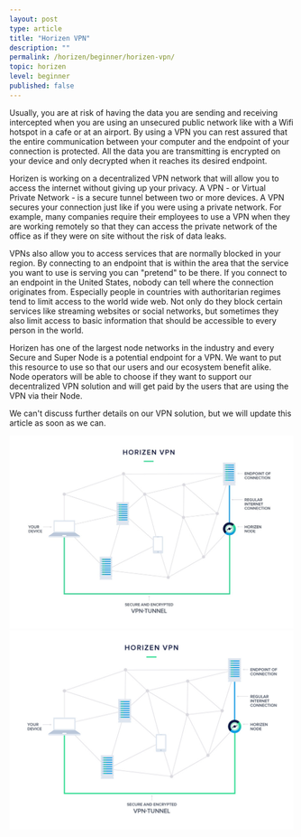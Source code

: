 ```yaml
---
layout: post
type: article
title: "Horizen VPN"
description: ""
permalink: /horizen/beginner/horizen-vpn/
topic: horizen
level: beginner
published: false
---
```


Usually, you are at risk of having the data you are sending and receiving intercepted when you are using an unsecured public network like with a Wifi hotspot in a cafe or at an airport. By using a VPN you can rest assured that the entire communication between your computer and the endpoint of your connection is protected. All the data you are transmitting is encrypted on your device and only decrypted when it reaches its desired endpoint.

Horizen is working on a decentralized VPN network that will allow you to access the internet without giving up your privacy. A VPN - or Virtual Private Network - is a secure tunnel between two or more devices. A VPN secures your connection just like if you were using a private network. For example, many companies require their employees to use a VPN when they are working remotely so that they can access the private network of the office as if they were on site without the risk of data leaks.

VPNs also allow you to access services that are normally blocked in your region. By connecting to an endpoint that is within the area that the service you want to use is serving you can "pretend" to be there. If you connect to an endpoint in the United States, nobody can tell where the connection originates from. Especially people in countries with authoritarian regimes tend to limit access to the world wide web. Not only do they block certain services like streaming websites or social networks, but sometimes they also limit access to basic information that should be accessible to every person in the world.

Horizen has one of the largest node networks in the industry and every Secure and Super Node is a potential endpoint for a VPN. We want to put this resource to use so that our users and our ecosystem benefit alike. Node operators will be able to choose if they want to support our decentralized VPN solution and will get paid by the users that are using the VPN via their Node.

We can't discuss further details on our VPN solution, but we will update this article as soon as we can.

![Horizen VPN](/assets/post_files/horizen/beginner/horizen-vpn/VPN_D.jpg)
![Horizen VPN](/assets/post_files/horizen/beginner/horizen-vpn/VPN_M.jpg)
